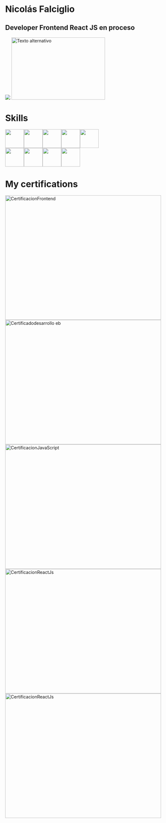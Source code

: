 # Nicolás Falciglio
## Developer Frontend React JS en proceso
#### 
<img src="https://nicofal23.github.io/gif/assets/img/ma.gif">
<img src="https://plus.unsplash.com/premium_photo-1678565869434-c81195861939?auto=format&fit=crop&q=80&w=1470&ixlib=rb-4.0.3&ixid=M3wxMjA3fDB8MHxwaG90by1wYWdlfHx8fGVufDB8fHx8fA%3D%3D" alt="Texto alternativo" width="300" height="200">

# Skills
<div style="display:flex; flex-direction:row;"> 
 <img src="https://nicofal23.github.io/gif/assets/img/javascript.png" width="60" height="60">
 <img src="https://nicofal23.github.io/gif/assets/img/react.png" width="60" height="60">
 <img src="https://nicofal23.github.io/gif/assets/img/sass.png" width="60" height="60">
 <img src="https://nicofal23.github.io/gif/assets/img/Tailwind.png" width="60" height="60">
 <img src="https://nicofal23.github.io/gif/assets/img/vite.png" width="60" height="60"> 
</div>
<div style="display:flex; flex-direction:row;"> 
 <img src="https://nicofal23.github.io/gif/assets/img/html-5.png" width="60" height="60">
 <img src="https://nicofal23.github.io/gif/assets/img/bootstrap.png" width="60" height="60">
 <img src="https://nicofal23.github.io/gif/assets/img/css.png" width="60" height="60">
 <img src="https://nicofal23.github.io/gif/assets/img/git.png" width="60" height="60">
</div>

# My certifications

<img src="https://i.ibb.co/vV8VYYz/certificado-carrera.png" alt="CertificacionFrontend" width="500" height="400">
<img src="https://i.ibb.co/0My5mmn/64da77a3b1d139f3fc700b61-2.png" alt="Certificadodesarrollo eb" width="500" height="400">
<img src="https://i.ibb.co/ggK6Rt5/coder.png"  alt="CertificacionJavaScript" width="500" height="400">
<img src="https://i.ibb.co/WtB6mHD/certificado-curso.png"  alt="CertificacionReactJs" width="500" height="400">
<img src="https://i.ibb.co/37MZYT1/65c4dc2ba5c08b2c26f40e6c-1.png"  alt="CertificacionReactJs" width="500" height="400">



<!---
nicofal23/nicofal23 is a ✨ special ✨ repository because its `README.md` (this file) appears on your GitHub profile.
You can click the Preview link to take a look at your changes.
--->
